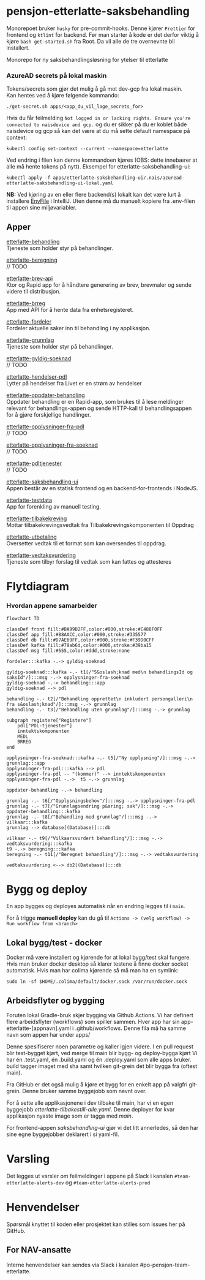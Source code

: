 # pensjon-etterlatte-saksbehandling

Monorepoet bruker `husky` for pre-commit-hooks. Denne kjører `Prettier` for frontend og `ktlint` for backend.
Før man starter å kode er det derfor viktig å kjøre `bash get-started.sh` fra Root. Da vil alle de tre overnevnte bli 
installert.

Monorepo for ny saksbehandlingsløsning for ytelser til etterlatte

### AzureAD secrets på lokal maskin

Tokens/secrets som gjør det mulig å gå mot dev-gcp fra lokal maskin.\
Kan hentes ved å kjøre følgende kommando:
```
./get-secret.sh apps/<app_du_vil_lage_secrets_for>
```

Hvis du får feilmelding `Not logged in or lacking rights. Ensure you're connected to naisdevice and gcp.`
og du er sikker på du er koblet både naisdevice og gcp så kan det være at du må sette default namespace på context:

```
kubectl config set-context --current --namespace=etterlatte
```

Ved endring i filen kan denne kommandoen kjøres (OBS: dette innebærer at alle må hente tokens på nytt). Eksempel for etterlatte-saksbehandling-ui:
```
kubectl apply -f apps/etterlatte-saksbehandling-ui/.nais/azuread-etterlatte-saksbehandling-ui-lokal.yaml
```

**NB:** Ved kjøring av en eller flere backend(s) lokalt kan det være lurt å installere
[EnvFile](https://plugins.jetbrains.com/plugin/7861-envfile) i IntelliJ. Uten denne må du manuelt kopiere
fra .env-filen til appen sine miljøvariabler.

## Apper

[etterlatte-behandling](apps/etterlatte-behandling) \
Tjeneste som holder styr på behandlinger.

[etterlatte-beregning](apps/etterlatte-beregning) \
// TODO

[etterlatte-brev-api](apps/etterlatte-brev-api) \
Ktor og Rapid app for å håndtere generering av brev, brevmaler og sende videre til distribusjon.

[etterlatte-brreg](apps/etterlatte-brreg) \
App med API for å hente data fra enhetsregisteret.

[etterlatte-fordeler](apps/etterlatte-fordeler) \
Fordeler aktuelle saker inn til behandling i ny applikasjon.

[etterlatte-grunnlag](apps/etterlatte-grunnlag) \
Tjeneste som holder styr på behandlinger.

[etterlatte-gyldig-soeknad](apps/etterlatte-gyldig-soeknad) \
// TODO

[etterlatte-hendelser-pdl](apps/etterlatte-hendelser-pdl) \
Lytter på hendelser fra Livet er en strøm av hendelser

[etterlatte-oppdater-behandling](apps/etterlatte-oppdater-behandling) \
Oppdater behandling er en Rapid-app, som brukes til å lese meldinger relevant for behandlings-appen og sende HTTP-kall til behandlingsappen for å gjøre forskjellige handlinger.

[etterlatte-opplysninger-fra-pdl](apps/etterlatte-opplysninger-fra-pdl) \
// TODO

[etterlatte-opplysninger-fra-soeknad](apps/etterlatte-opplysninger-fra-soeknad) \
// TODO

[etterlatte-pdltjenester](apps/etterlatte-pdltjenester) \
// TODO

[etterlatte-saksbehandling-ui](apps/etterlatte-saksbehandling-ui) \
Appen består av en statisk frontend og en backend-for-frontends i NodeJS.

[etterlatte-testdata](apps/etterlatte-testdata) \
App for forenkling av manuell testing.

[etterlatte-tilbakekreving](apps/etterlatte-tilbakekreving) \
Mottar tilbakekrevingsvedtak fra Tilbakekrevingskomponenten til Oppdrag

[etterlatte-utbetaling](apps/etterlatte-utbetaling) \
Oversetter vedtak til et format som kan oversendes til oppdrag.

[etterlatte-vedtaksvurdering](apps/etterlatte-vedtaksvurdering) \
Tjeneste som tilbyr forslag til vedtak som kan fattes og attesteres

# Flytdiagram

### Hvordan appene samarbeider

```mermaid
flowchart TD

classDef front fill:#BA99D2FF,color:#000,stroke:#C488F0FF
classDef app fill:#88AACC,color:#000,stroke:#335577
classDef db fill:#D7AE69FF,color:#000,stroke:#F39D0CFF
classDef kafka fill:#79ab6d,color:#000,stroke:#39ba15
classDef msg fill:#555,color:#ddd,stroke:none

fordeler:::kafka -.-> gyldig-soeknad

gyldig-soeknad:::kafka -.- t1[/"S&oslash;knad med\n behandlingsId og saksId"/]:::msg -.-> opplysninger-fra-soeknad
gyldig-soeknad -.-> behandling:::app
gyldig-soeknad --> pdl

behandling -.- t2[/"Behandling opprettet\n inkludert persongalleri\n fra s&oslash;knad"/]:::msg -.-> grunnlag
behandling -.- t3[/"Behandling uten grunnlag"/]:::msg -.-> grunnlag

subgraph registere["Registere"]
    pdl["PDL-tjenester"]
    inntektskomponenten
    MEDL
    BRREG
end

opplysninger-fra-soeknad:::kafka -.- t5[/"Ny opplysning"/]:::msg -.-> grunnlag:::app
opplysninger-fra-pdl:::kafka --> pdl
opplysninger-fra-pdl -- "(kommer)" --> inntektskomponenten
opplysninger-fra-pdl -.->  t5 -.-> grunnlag

oppdater-behandling -.-> behandling

grunnlag -.- t6[/"Opplysningsbehov"/]:::msg -.-> opplysninger-fra-pdl
grunnlag -.- t7[/"Grunnlagsendring p&aring; sak"/]:::msg -.-> oppdater-behandling:::kafka
grunnlag -.- t8[/"Behandling med grunnlag"/]:::msg -.-> vilkaar:::kafka
grunnlag --> database[(Database)]:::db

vilkaar -.- t9[/"Vilkaarsvurdert behandling"/]:::msg -.-> vedtaksvurdering:::kafka
t9 -.-> beregning:::kafka
beregning -.- t11[/"Beregnet behandling"/]:::msg -.-> vedtaksvurdering

vedtaksvurdering <--> db2[(Database)]:::db
```

# Bygg og deploy

En app bygges og deployes automatisk når en endring legges til i `main`.

For å trigge **manuell deploy** kan du gå til `Actions -> (velg workflow) -> Run workflow from <branch>`

## Lokal bygg/test - docker

Docker må være installert og kjørende for at lokal bygg/test skal fungere. Hvis man bruker docker desktop så klarer testene
å finne docker socket automatisk. Hvis man har colima kjørende så må man ha en symlink:

```
sudo ln -sf $HOME/.colima/default/docker.sock /var/run/docker.sock
```

## Arbeidsflyter og bygging
Foruten lokal Gradle-bruk skjer bygging via Github Actions. Vi har definert flere arbeidsflyter (workflows) som spiller sammen.
Hver app har sin app-etterlatte-[appnavn].yaml i .github/workflows. Denne fila må ha samme navn som appen har under apps/

Denne spesifiserer noen parametre og kaller igjen videre. I en pull request blir test-bygget kjørt, ved merge til main blir bygg- og deploy-bygga kjørt
Vi har én .test.yaml, én .build.yaml og én .deploy.yaml som alle apps bruker. build tagger imaget med sha samt hvilken git-grein det blir bygga fra (oftest main).

Fra GitHub er det også mulig å kjøre et bygg for en enkelt app på valgfri git-grein. Denne bruker samme byggejobb som nevnt over.

For å sette alle applikasjonene i dev tilbake til main, har vi en egen byggejobb _etterlatte-tilbakestill-alle.yaml_. Denne deployer for kvar applikasjon nyaste image som er tagga med _main_.

For frontend-appen _saksbehandling-ui_ gjør vi det litt annerledes, så den har sine egne byggejobber deklarert i si yaml-fil.

# Varsling
Det legges ut varsler om feilmeldinger i appene på Slack i kanalen `#team-etterlatte-alerts-dev` og `#team-etterlatte-alerts-prod`

# Henvendelser

Spørsmål knyttet til koden eller prosjektet kan stilles som issues her på GitHub.

## For NAV-ansatte

Interne henvendelser kan sendes via Slack i kanalen #po-pensjon-team-etterlatte.

